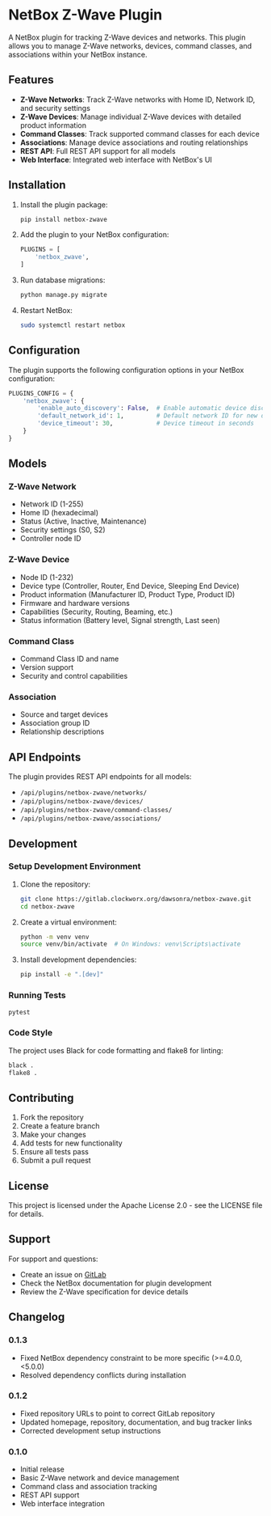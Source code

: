 # NetBox Z-Wave Plugin

A NetBox plugin for tracking Z-Wave devices and networks. This plugin allows you to manage Z-Wave networks, devices, command classes, and associations within your NetBox instance.

## Features

- **Z-Wave Networks**: Track Z-Wave networks with Home ID, Network ID, and security settings
- **Z-Wave Devices**: Manage individual Z-Wave devices with detailed product information
- **Command Classes**: Track supported command classes for each device
- **Associations**: Manage device associations and routing relationships
- **REST API**: Full REST API support for all models
- **Web Interface**: Integrated web interface with NetBox's UI

## Installation

1. Install the plugin package:
   ```bash
   pip install netbox-zwave
   ```

2. Add the plugin to your NetBox configuration:
   ```python
   PLUGINS = [
       'netbox_zwave',
   ]
   ```

3. Run database migrations:
   ```bash
   python manage.py migrate
   ```

4. Restart NetBox:
   ```bash
   sudo systemctl restart netbox
   ```

## Configuration

The plugin supports the following configuration options in your NetBox configuration:

```python
PLUGINS_CONFIG = {
    'netbox_zwave': {
        'enable_auto_discovery': False,  # Enable automatic device discovery
        'default_network_id': 1,         # Default network ID for new devices
        'device_timeout': 30,            # Device timeout in seconds
    }
}
```

## Models

### Z-Wave Network
- Network ID (1-255)
- Home ID (hexadecimal)
- Status (Active, Inactive, Maintenance)
- Security settings (S0, S2)
- Controller node ID

### Z-Wave Device
- Node ID (1-232)
- Device type (Controller, Router, End Device, Sleeping End Device)
- Product information (Manufacturer ID, Product Type, Product ID)
- Firmware and hardware versions
- Capabilities (Security, Routing, Beaming, etc.)
- Status information (Battery level, Signal strength, Last seen)

### Command Class
- Command Class ID and name
- Version support
- Security and control capabilities

### Association
- Source and target devices
- Association group ID
- Relationship descriptions

## API Endpoints

The plugin provides REST API endpoints for all models:

- `/api/plugins/netbox-zwave/networks/`
- `/api/plugins/netbox-zwave/devices/`
- `/api/plugins/netbox-zwave/command-classes/`
- `/api/plugins/netbox-zwave/associations/`

## Development

### Setup Development Environment

1. Clone the repository:
   ```bash
   git clone https://gitlab.clockworx.org/dawsonra/netbox-zwave.git
   cd netbox-zwave
   ```

2. Create a virtual environment:
   ```bash
   python -m venv venv
   source venv/bin/activate  # On Windows: venv\Scripts\activate
   ```

3. Install development dependencies:
   ```bash
   pip install -e ".[dev]"
   ```

### Running Tests

```bash
pytest
```

### Code Style

The project uses Black for code formatting and flake8 for linting:

```bash
black .
flake8 .
```

## Contributing

1. Fork the repository
2. Create a feature branch
3. Make your changes
4. Add tests for new functionality
5. Ensure all tests pass
6. Submit a pull request

## License

This project is licensed under the Apache License 2.0 - see the LICENSE file for details.

## Support

For support and questions:
- Create an issue on [GitLab](https://gitlab.clockworx.org/dawsonra/netbox-zwave/issues)
- Check the NetBox documentation for plugin development
- Review the Z-Wave specification for device details

## Changelog

### 0.1.3
- Fixed NetBox dependency constraint to be more specific (>=4.0.0,<5.0.0)
- Resolved dependency conflicts during installation

### 0.1.2
- Fixed repository URLs to point to correct GitLab repository
- Updated homepage, repository, documentation, and bug tracker links
- Corrected development setup instructions

### 0.1.0
- Initial release
- Basic Z-Wave network and device management
- Command class and association tracking
- REST API support
- Web interface integration
